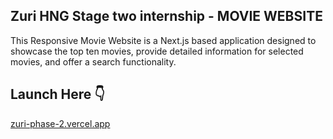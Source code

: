 ## Zuri HNG Stage two internship - MOVIE WEBSITE

This Responsive Movie Website is a Next.js based application designed to showcase the top ten movies, provide detailed information for selected movies, and offer a search functionality. 

## Launch Here 👇
[zuri-phase-2.vercel.app](zuri-phase-2.vercel.app)

